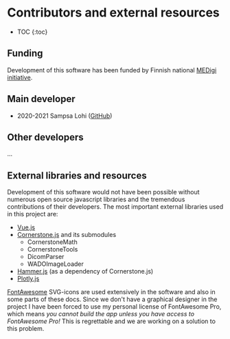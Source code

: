 <h1>Contributors and external resources</h1>

* TOC
{:toc}

## Funding

Development of this software has been funded by Finnish national [MEDigi initiative](https://www.medigi.fi/).

## Main developer
- 2020-2021 Sampsa Lohi ([GitHub](https://github.com/sam-19))

## Other developers

...

## External libraries and resources

Development of this software would not have been possible without numerous open source javascript libraries and the tremendous contributions of their developers. The most important external libraries used in this project are:
- [Vue.js](https://vuejs.org) 
- [Cornerstone.js](https://cornerstonejs.org/) and its submodules
  - CornerstoneMath
  - CornerstoneTools
  - DicomParser
  - WADOImageLoader
- [Hammer.js](https://hammerjs.github.io/) (as a dependency of Cornerstone.js)
- [Plotly.js](https://plotly.com/javascript/)

[FontAwesome](https://fontawesome.com/) SVG-icons are used extensively in the software and also in some parts of these docs. Since we don't have a graphical designer in the project I have been forced to use my personal license of FontAwesome Pro, which means _you cannot build the app unless you have access to FontAwesome Pro!_ This is regrettable and we are working on a solution to this problem.
